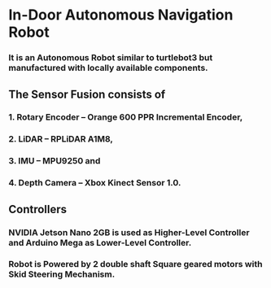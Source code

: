 # In-Door Autonomous Navigation Robot

### It is an Autonomous Robot similar to turtlebot3 but manufactured with locally available components. 

## The Sensor Fusion consists of 
### 1. Rotary Encoder – Orange 600 PPR Incremental Encoder, 
### 2. LiDAR – RPLiDAR A1M8,
### 3. IMU – MPU9250 and 
### 4. Depth Camera – Xbox Kinect Sensor 1.0. 

## Controllers
### NVIDIA Jetson Nano 2GB is used as Higher-Level Controller and Arduino Mega as Lower-Level Controller. 
### Robot is Powered by 2 double shaft Square geared motors with Skid Steering Mechanism.
